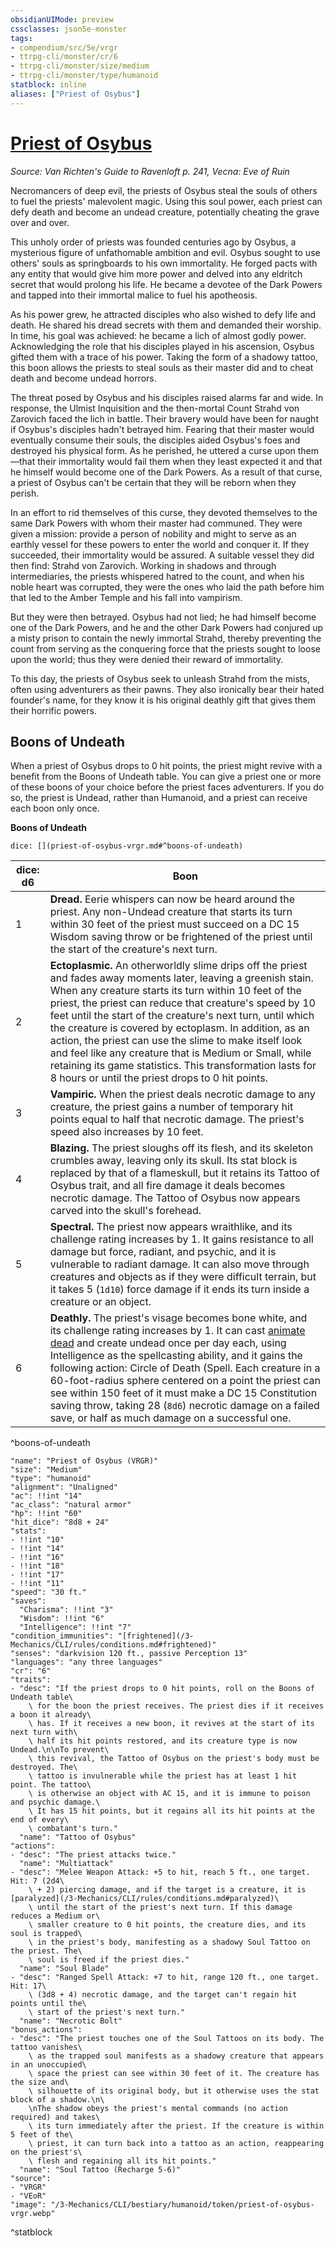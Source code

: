 ```yaml
---
obsidianUIMode: preview
cssclasses: json5e-monster
tags:
- compendium/src/5e/vrgr
- ttrpg-cli/monster/cr/6
- ttrpg-cli/monster/size/medium
- ttrpg-cli/monster/type/humanoid
statblock: inline
aliases: ["Priest of Osybus"]
---
```

# [Priest of Osybus](3-Mechanics\CLI\bestiary\humanoid/priest-of-osybus-vrgr.md)
*Source: Van Richten's Guide to Ravenloft p. 241, Vecna: Eve of Ruin*  

Necromancers of deep evil, the priests of Osybus steal the souls of others to fuel the priests' malevolent magic. Using this soul power, each priest can defy death and become an undead creature, potentially cheating the grave over and over.

This unholy order of priests was founded centuries ago by Osybus, a mysterious figure of unfathomable ambition and evil. Osybus sought to use others' souls as springboards to his own immortality. He forged pacts with any entity that would give him more power and delved into any eldritch secret that would prolong his life. He became a devotee of the Dark Powers and tapped into their immortal malice to fuel his apotheosis.

As his power grew, he attracted disciples who also wished to defy life and death. He shared his dread secrets with them and demanded their worship. In time, his goal was achieved: he became a lich of almost godly power. Acknowledging the role that his disciples played in his ascension, Osybus gifted them with a trace of his power. Taking the form of a shadowy tattoo, this boon allows the priests to steal souls as their master did and to cheat death and become undead horrors.

The threat posed by Osybus and his disciples raised alarms far and wide. In response, the Ulmist Inquisition and the then-mortal Count Strahd von Zarovich faced the lich in battle. Their bravery would have been for naught if Osybus's disciples hadn't betrayed him. Fearing that their master would eventually consume their souls, the disciples aided Osybus's foes and destroyed his physical form. As he perished, he uttered a curse upon them—that their immortality would fail them when they least expected it and that he himself would become one of the Dark Powers. As a result of that curse, a priest of Osybus can't be certain that they will be reborn when they perish.

In an effort to rid themselves of this curse, they devoted themselves to the same Dark Powers with whom their master had communed. They were given a mission: provide a person of nobility and might to serve as an earthly vessel for these powers to enter the world and conquer it. If they succeeded, their immortality would be assured. A suitable vessel they did then find: Strahd von Zarovich. Working in shadows and through intermediaries, the priests whispered hatred to the count, and when his noble heart was corrupted, they were the ones who laid the path before him that led to the Amber Temple and his fall into vampirism.

But they were then betrayed. Osybus had not lied; he had himself become one of the Dark Powers, and he and the other Dark Powers had conjured up a misty prison to contain the newly immortal Strahd, thereby preventing the count from serving as the conquering force that the priests sought to loose upon the world; thus they were denied their reward of immortality.

To this day, the priests of Osybus seek to unleash Strahd from the mists, often using adventurers as their pawns. They also ironically bear their hated founder's name, for they know it is his original deathly gift that gives them their horrific powers.

## Boons of Undeath

When a priest of Osybus drops to 0 hit points, the priest might revive with a benefit from the Boons of Undeath table. You can give a priest one or more of these boons of your choice before the priest faces adventurers. If you do so, the priest is Undead, rather than Humanoid, and a priest can receive each boon only once.

**Boons of Undeath**

`dice: [](priest-of-osybus-vrgr.md#^boons-of-undeath)`

| dice: d6 | Boon |
|----------|------|
| 1 | **Dread.** Eerie whispers can now be heard around the priest. Any non-Undead creature that starts its turn within 30 feet of the priest must succeed on a DC 15 Wisdom saving throw or be frightened of the priest until the start of the creature's next turn. |
| 2 | **Ectoplasmic.** An otherworldly slime drips off the priest and fades away moments later, leaving a greenish stain. When any creature starts its turn within 10 feet of the priest, the priest can reduce that creature's speed by 10 feet until the start of the creature's next turn, until which the creature is covered by ectoplasm. In addition, as an action, the priest can use the slime to make itself look and feel like any creature that is Medium or Small, while retaining its game statistics. This transformation lasts for 8 hours or until the priest drops to 0 hit points. |
| 3 | **Vampiric.** When the priest deals necrotic damage to any creature, the priest gains a number of temporary hit points equal to half that necrotic damage. The priest's speed also increases by 10 feet. |
| 4 | **Blazing.** The priest sloughs off its flesh, and its skeleton crumbles away, leaving only its skull. Its stat block is replaced by that of a flameskull, but it retains its Tattoo of Osybus trait, and all fire damage it deals becomes necrotic damage. The Tattoo of Osybus now appears carved into the skull's forehead. |
| 5 | **Spectral.** The priest now appears wraithlike, and its challenge rating increases by 1. It gains resistance to all damage but force, radiant, and psychic, and it is vulnerable to radiant damage. It can also move through creatures and objects as if they were difficult terrain, but it takes 5 (`1d10`) force damage if it ends its turn inside a creature or an object. |
| 6 | **Deathly.** The priest's visage becomes bone white, and its challenge rating increases by 1. It can cast [animate dead](/3-Mechanics/CLI/spells/animate-dead.md) and create undead once per day each, using Intelligence as the spellcasting ability, and it gains the following action: Circle of Death (Spell. Each creature in a 60-foot-radius sphere centered on a point the priest can see within 150 feet of it must make a DC 15 Constitution saving throw, taking 28 (`8d6`) necrotic damage on a failed save, or half as much damage on a successful one. |
^boons-of-undeath

```statblock
"name": "Priest of Osybus (VRGR)"
"size": "Medium"
"type": "humanoid"
"alignment": "Unaligned"
"ac": !!int "14"
"ac_class": "natural armor"
"hp": !!int "60"
"hit_dice": "8d8 + 24"
"stats":
- !!int "10"
- !!int "14"
- !!int "16"
- !!int "18"
- !!int "17"
- !!int "11"
"speed": "30 ft."
"saves":
  "Charisma": !!int "3"
  "Wisdom": !!int "6"
  "Intelligence": !!int "7"
"condition_immunities": "[frightened](/3-Mechanics/CLI/rules/conditions.md#frightened)"
"senses": "darkvision 120 ft., passive Perception 13"
"languages": "any three languages"
"cr": "6"
"traits":
- "desc": "If the priest drops to 0 hit points, roll on the Boons of Undeath table\
    \ for the boon the priest receives. The priest dies if it receives a boon it already\
    \ has. If it receives a new boon, it revives at the start of its next turn with\
    \ half its hit points restored, and its creature type is now Undead.\n\nTo prevent\
    \ this revival, the Tattoo of Osybus on the priest's body must be destroyed. The\
    \ tattoo is invulnerable while the priest has at least 1 hit point. The tattoo\
    \ is otherwise an object with AC 15, and it is immune to poison and psychic damage.\
    \ It has 15 hit points, but it regains all its hit points at the end of every\
    \ combatant's turn."
  "name": "Tattoo of Osybus"
"actions":
- "desc": "The priest attacks twice."
  "name": "Multiattack"
- "desc": "Melee Weapon Attack: +5 to hit, reach 5 ft., one target. Hit: 7 (2d4\
    \ + 2) piercing damage, and if the target is a creature, it is [paralyzed](/3-Mechanics/CLI/rules/conditions.md#paralyzed)\
    \ until the start of the priest's next turn. If this damage reduces a Medium or\
    \ smaller creature to 0 hit points, the creature dies, and its soul is trapped\
    \ in the priest's body, manifesting as a shadowy Soul Tattoo on the priest. The\
    \ soul is freed if the priest dies."
  "name": "Soul Blade"
- "desc": "Ranged Spell Attack: +7 to hit, range 120 ft., one target. Hit: 17\
    \ (3d8 + 4) necrotic damage, and the target can't regain hit points until the\
    \ start of the priest's next turn."
  "name": "Necrotic Bolt"
"bonus_actions":
- "desc": "The priest touches one of the Soul Tattoos on its body. The tattoo vanishes\
    \ as the trapped soul manifests as a shadowy creature that appears in an unoccupied\
    \ space the priest can see within 30 feet of it. The creature has the size and\
    \ silhouette of its original body, but it otherwise uses the stat block of a shadow.\n\
    \nThe shadow obeys the priest's mental commands (no action required) and takes\
    \ its turn immediately after the priest. If the creature is within 5 feet of the\
    \ priest, it can turn back into a tattoo as an action, reappearing on the priest's\
    \ flesh and regaining all its hit points."
  "name": "Soul Tattoo (Recharge 5-6)"
"source":
- "VRGR"
- "VEoR"
"image": "/3-Mechanics/CLI/bestiary/humanoid/token/priest-of-osybus-vrgr.webp"
```
^statblock